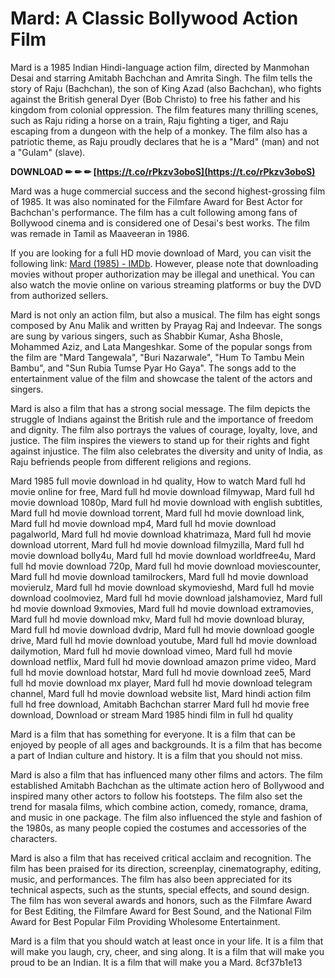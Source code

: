 
 
# Mard: A Classic Bollywood Action Film
 
Mard is a 1985 Indian Hindi-language action film, directed by Manmohan Desai and starring Amitabh Bachchan and Amrita Singh. The film tells the story of Raju (Bachchan), the son of King Azad (also Bachchan), who fights against the British general Dyer (Bob Christo) to free his father and his kingdom from colonial oppression. The film features many thrilling scenes, such as Raju riding a horse on a train, Raju fighting a tiger, and Raju escaping from a dungeon with the help of a monkey. The film also has a patriotic theme, as Raju proudly declares that he is a "Mard" (man) and not a "Gulam" (slave).
 
**DOWNLOAD ✏ ✏ ✏ [https://t.co/rPkzv3oboS](https://t.co/rPkzv3oboS)**


 
Mard was a huge commercial success and the second highest-grossing film of 1985. It was also nominated for the Filmfare Award for Best Actor for Bachchan's performance. The film has a cult following among fans of Bollywood cinema and is considered one of Desai's best works. The film was remade in Tamil as Maaveeran in 1986.
 
If you are looking for a full HD movie download of Mard, you can visit the following link: [Mard (1985) - IMDb](https://www.imdb.com/title/tt0089552/). However, please note that downloading movies without proper authorization may be illegal and unethical. You can also watch the movie online on various streaming platforms or buy the DVD from authorized sellers.

Mard is not only an action film, but also a musical. The film has eight songs composed by Anu Malik and written by Prayag Raj and Indeevar. The songs are sung by various singers, such as Shabbir Kumar, Asha Bhosle, Mohammed Aziz, and Lata Mangeshkar. Some of the popular songs from the film are "Mard Tangewala", "Buri Nazarwale", "Hum To Tambu Mein Bambu", and "Sun Rubia Tumse Pyar Ho Gaya". The songs add to the entertainment value of the film and showcase the talent of the actors and singers.
 
Mard is also a film that has a strong social message. The film depicts the struggle of Indians against the British rule and the importance of freedom and dignity. The film also portrays the values of courage, loyalty, love, and justice. The film inspires the viewers to stand up for their rights and fight against injustice. The film also celebrates the diversity and unity of India, as Raju befriends people from different religions and regions.
 
Mard 1985 full movie download in hd quality,  How to watch Mard full hd movie online for free,  Mard full hd movie download filmywap,  Mard full hd movie download 1080p,  Mard full hd movie download with english subtitles,  Mard full hd movie download torrent,  Mard full hd movie download link,  Mard full hd movie download mp4,  Mard full hd movie download pagalworld,  Mard full hd movie download khatrimaza,  Mard full hd movie download utorrent,  Mard full hd movie download filmyzilla,  Mard full hd movie download bolly4u,  Mard full hd movie download worldfree4u,  Mard full hd movie download 720p,  Mard full hd movie download moviescounter,  Mard full hd movie download tamilrockers,  Mard full hd movie download movierulz,  Mard full hd movie download skymovieshd,  Mard full hd movie download coolmoviez,  Mard full hd movie download jalshamoviez,  Mard full hd movie download 9xmovies,  Mard full hd movie download extramovies,  Mard full hd movie download mkv,  Mard full hd movie download bluray,  Mard full hd movie download dvdrip,  Mard full hd movie download google drive,  Mard full hd movie download youtube,  Mard full hd movie download dailymotion,  Mard full hd movie download vimeo,  Mard full hd movie download netflix,  Mard full hd movie download amazon prime video,  Mard full hd movie download hotstar,  Mard full hd movie download zee5,  Mard full hd movie download mx player,  Mard full hd movie download telegram channel,  Mard full hd movie download website list,  Mard hindi action film full hd free download,  Amitabh Bachchan starrer Mard full hd movie free download,  Download or stream Mard 1985 hindi film in full hd quality
 
Mard is a film that has something for everyone. It is a film that can be enjoyed by people of all ages and backgrounds. It is a film that has become a part of Indian culture and history. It is a film that you should not miss.

Mard is also a film that has influenced many other films and actors. The film established Amitabh Bachchan as the ultimate action hero of Bollywood and inspired many other actors to follow his footsteps. The film also set the trend for masala films, which combine action, comedy, romance, drama, and music in one package. The film also influenced the style and fashion of the 1980s, as many people copied the costumes and accessories of the characters.
 
Mard is also a film that has received critical acclaim and recognition. The film has been praised for its direction, screenplay, cinematography, editing, music, and performances. The film has also been appreciated for its technical aspects, such as the stunts, special effects, and sound design. The film has won several awards and honors, such as the Filmfare Award for Best Editing, the Filmfare Award for Best Sound, and the National Film Award for Best Popular Film Providing Wholesome Entertainment.
 
Mard is a film that you should watch at least once in your life. It is a film that will make you laugh, cry, cheer, and sing along. It is a film that will make you proud to be an Indian. It is a film that will make you a Mard.
 8cf37b1e13
 
